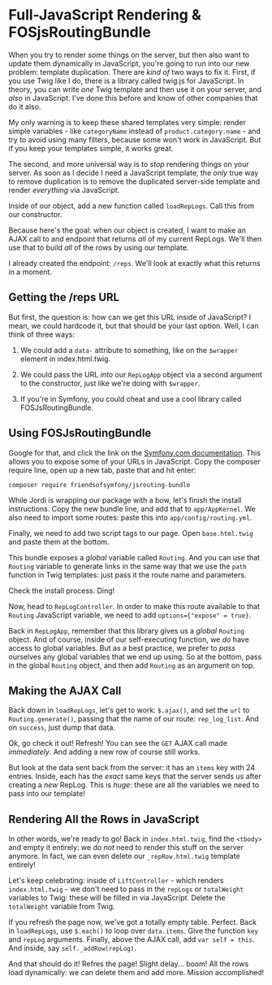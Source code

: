 # Full-JavaScript Rendering & FOSjsRoutingBundle

When you try to render *some* things on the server, but then also want to update them
dynamically in JavaScript, you're going to run into our new problem: template duplication.
There are *kind of* two ways to fix it. First, if you use Twig like I do, there is
a library called twig.js for JavaScript. In theory, you can write *one* Twig template
and then use it on your server, and *also* in JavaScript. I've done this before and
know of other companies that do it also.

My only warning is to keep these shared templates very simple: render simple variables -
like `categoryName` instead of `product.category.name` - and try to avoid using many
filters, because some won't work in JavaScript. But if you keep your templates simple,
it works great.

The second, and more universal way is to *stop* rendering things on your server.
As soon as I decide I need a JavaScript template, the *only* true way to remove
duplication is to remove the duplicated server-side template and render *everything*
via JavaScript.

Inside of our object, add a new function called `loadRepLogs`. Call this from our
constructor.

Because here's the goal: when our object is created, I want to make an AJAX call
to and endpoint that returns *all* of my current RepLogs. We'll then use that to
build *all* of the rows by using our template.

I already created the endpoint: `/reps`. We'll look at exactly what this returns
in a moment.

## Getting the /reps URL

But first, the question is: how can we get this URL inside of JavaScript? I mean,
we could hardcode it, but that should be your last option. Well, I can think of
three ways:

1. We could add a `data-` attribute to something, like on the `$wrapper` element
   in index.html.twig.

2. We could pass the URL *into* our `RepLogApp` object via a second argument
   to the constructor, just like we're doing with `$wrapper`.

3. If you're in Symfony, you could cheat and use a cool library called FOSJsRoutingBundle.

## Using FOSJsRoutingBundle

Google for that, and click the link on the
[Symfony.com documentation](https://symfony.com/doc/master/bundles/FOSJsRoutingBundle/index.html).
This allows you to expose some of your URLs in JavaScript. Copy the composer require
line, open up a new tab, paste that and hit enter:

```terminal
composer require friendsofsymfony/jsrouting-bundle
```

While Jordi is wrapping our package with a bow, let's finish the install instructions.
Copy the new bundle line, and add that to `app/AppKernel`. We also need to import
some routes: paste this into `app/config/routing.yml`. 

Finally, we need to add two script tags to our page. Open `base.html.twig` and paste
them at the bottom.

This bundle exposes a *global* variable called `Routing`. And you can use that `Routing`
variable to generate links in the same way that we use the `path` function in Twig
templates: just pass it the route name and parameters.

Check the install process. Ding!

Now, head to `RepLogController`. In order to make this route available to that `Routing`
JavaScript variable, we need to add `options={"expose" = true}`.

Back in `RepLogApp`, remember that this library gives us a *global* `Routing` object.
And of course, inside of our self-executing function, we *do* have access to global
variables. But as a best practice, we prefer to *pass* ourselves any global variables
that we end up using. So at the bottom, pass in the global `Routing` object, and
then add `Routing` as an argument on top.

## Making the AJAX Call

Back down in `loadRepLogs`, let's get to work: `$.ajax()`, and set the `url` to
`Routing.generate()`, passing that the name of our route: `rep_log_list`. And on
`success`, just dump that data.

Ok, go check it out! Refresh! You can see the `GET` AJAX call made *immediately*.
And adding a new row of course still works.

But look at the data sent back from the server: it has an `items` key with 24 entries.
Inside, each has the *exact* same keys that the server sends us after creating
a *new* RepLog. This is *huge*: these are all the variables we need to pass into
our template!

## Rendering All the Rows in JavaScript

In other words, we're ready to go! Back in `index.html.twig`, find the `<tbody>`
and empty it entirely: we do *not* need to render this stuff on the server anymore.
In fact, we can even delete our `_repRow.html.twig` template entirely!

Let's keep celebrating: inside of `LiftController` - which renders `index.html.twig` -
we don't need to pass in the `repLogs` or `totalWeight` variables to Twig: these
will be filled in via JavaScript. Delete the `totalWeight` variable from Twig.

If you refresh the page now, we've got a totally empty table. Perfect. Back in `loadRepLogs`,
use `$.each()` to loop over `data.items`. Give the function `key` and `repLog` arguments.
Finally, above the AJAX call, add `var self = this`. And inside, say `self._addRow(repLog)`.

And that should do it! Refres the page! Slight delay... boom! All the rows load
dynamically: we can delete them and add more. Mission accomplished!
